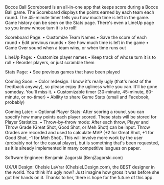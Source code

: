 Bocce Ball Scoreboard is an all-in-one app that keeps score during a Bocce Ball game.  The Scoreboard displays the points earned by each team each round.  The 45-minute timer tells you how much time is left in the game.  Game history can be seen on the Stats page.  There's even a LineUp page so you know whose turn it is to roll!

Scoreboard Page:
• Customize Team Names
• Save the score of each round
• Edit previous rounds
• See how much time is left in the game
• Game Over sound when a team wins, or when time runs out

LineUp Page:
• Customize player names
• Keep track of whose turn it is to roll
• Reorder players, or just scramble them

Stats Page:
• See previous games that have been played

Coming Soon:
• Color redesign.  I know it's really ugly (that's most of the feedback anyway), so please enjoy the ugliness while you can.  It'll be gone someday.  You'll miss it.
• Customizable timer (30-minute, 45-minute, 60-minute, or no-timer)
• Ability to share Game Stats (email and Facebook, probably)

Coming Later:
• Optional Player Stats: After scoring a round, you can specify how many points each player scored.  These stats will be stored for Player Statistics.
• Throw-by-throw mode: After each throw, Player and Throw Grade (Great Shot, Good Shot, or Meh Shot) can be input.  Throw Grades are recorded and used to calculate MVP (+2 for Great Shot, +1 for Good Shot, -1 for Meh Shot).  This will involve more work by the user (probably not for the casual player), but is something that's been requested, as it is already implemented in many competitive leagues on paper.

Software Engineer: Benjamin Zagorski (BenjZagorski.com)

UX/UI Design: Chelsie LaVrar (ChelsieLDesign.com), the BEST designer in the world.  You think it's ugly now?  Just imagine how gross it was before she got her hands on it.  Thanks to her, there is hope for the future of this app.